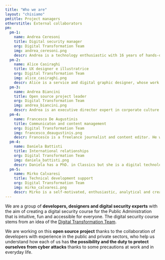 ```yaml
---
title: "Who we are"
layout: "chisiamo"
pmtitle: Project managers
otherstitle: External collaborators
pm:
  pm-1:
    name: Andrea Ceresoni
    title: Digital security manager
    org: Digital Transformation Team
    img: andrea_ceresoni.png
    descr: Andrea is a technology enthusiastic with 16 years of hands-on of experience in Computer Security, Operating systems and Cloud security architectures. He has been working for e-commerce, telco an startup companies. At the moment is the “Security dude” for the Digital transformation Team. Along with Alice, Mirko and and Francesco, gave  birth to the Security awareness team putting together many external contributors.
  pm-2:
    name: Alice Casiraghi
    title: UX designer e illustratrice
    org: Digital Transformation Team
    img: alice_casiraghi.png
    descr: Alice is a service and digital graphic designer, whose work spans from consultancy and design research to branding, illustration, UX and UI design. She lived in London and Shanghai and worked as a consultant across Asia (Hong Kong, Singapore) before moving back to Italy to join the Italian Digital Transformation Team.
  pm-3:
    name: Andrea Biancini
    title: Open source project leader
    org: Digital Transformation Team
    img: andrea_biancini.png
    descr: Andrea is an executive director expert in corporate culture development, strategy definition and organizational design, with 15 years of experience within leading international companies/research institutes. With a double academic graduation, Computer Science and Psychology Andrea can support organizations in defining and manage ambitious changes. Andrea now holds a Director for Education and Research position for an IT consultancy firm and works with Team for Digital Transformation.
  pm-4:
    name: Francesco De Augustinis
    title: Communicaton and content management
    org: Digital Transformation Team
    img: francesco_deaugustinis.png
    descr: Francesco is a freelance journalist and content editor. He works for the Italian Digital Transformation Team, with the aim to tell the people about the projects that are driving the digitalization of public services in Italy, and to make the contents always easy to understand for everyone. Comics & graphic novels lover, he couldn’t help to take part to this crazy Security Awareness project!
  pm-4:
    name: Daniela Battisti
    title: International relationships
    org: Digital Transformation Team
    img: daniela_battisti.png
    descr: Daniela has a PhD. in Classics but she is a digital technology enthusiast. Daniela is Head of  the International Relations in the Digital Transformation Team.  Daniela used to read ancient manuscripts in ancient Greek and Latin (codes)  and I often  make a joke with my colleagues "they write code; I read ancient codes". Daniela is one of the few people in the Team who comes from the public sector and she was the “focus group” (one is better than none) for the "security awareness" project.
  pm-5:
    name: Mirko Calvaresi
    title: Technical development support
    org: Digital Transformation Team
    img: mirko_calvaresi.png
    descr: Mirko is a self-motivated, enthusiastic, analytical and creative agile developer and architect with over 20 years software development experience. He has used and applied a large variety of technologies covering the entire WEB and Enterprise Stack with a main focus on J2EE and Open Source, front end implantation, mobile and universal interfaces. He has working experience in Italy, Netherlands, United Kingdom, Switzerland as technical architect, senior developer and CTO. During the years I've managed several teams and established the entire technological framework for 2 companies (one of which was a start-up I co-founded). As a developer he is always open to new challenges and new technologies and I still do enjoy coding. His ambition is to mix the formal knowledge of Computer Science with industrial application trying to get the best theoretical and practical approaches.
---
```


We are a group of **developers, designers and digital security experts** with the aim of creating a digital security course for the Public Administration that is intuitive, fun and accessible for everyone. The digital security course stems from an idea of the [Digital Transformation Team](https://teamdigitale.governo.it/en).

We are working on this **open source project** thanks to the collaboration of developers with experience in the public and private sectors, who help us understand how each of us has **the possibility and the duty to protect ourselves from cyber attacks** thanks to some precautions at work and in everyday life.
